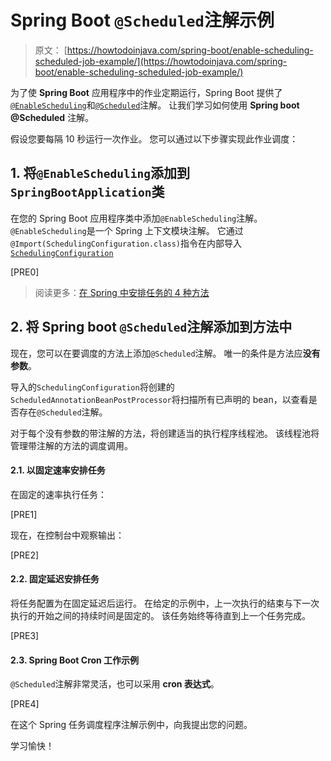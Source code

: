 # Spring Boot `@Scheduled`注解示例

> 原文： [https://howtodoinjava.com/spring-boot/enable-scheduling-scheduled-job-example/](https://howtodoinjava.com/spring-boot/enable-scheduling-scheduled-job-example/)

为了使 **Spring Boot** 应用程序中的作业定期运行，Spring Boot 提供了[`@EnableScheduling`](https://docs.spring.io/spring/docs/current/javadoc-api/org/springframework/scheduling/annotation/EnableScheduling.html)和[`@Scheduled`](https://docs.spring.io/spring/docs/current/javadoc-api/org/springframework/scheduling/annotation/Scheduled.html)注解。 让我们学习如何使用 **Spring boot @Scheduled** 注解。

假设您要每隔 10 秒运行一次作业。 您可以通过以下步骤实现此作业调度：

## 1\. 将`@EnableScheduling`添加到`SpringBootApplication`类

在您的 Spring Boot 应用程序类中添加`@EnableScheduling`注解。 `@EnableScheduling`是一个 Spring 上下文模块注解。 它通过`@Import(SchedulingConfiguration.class)`指令在内部导入[`SchedulingConfiguration`](https://docs.spring.io/spring/docs/current/javadoc-api/org/springframework/scheduling/annotation/SchedulingConfiguration.html)

[PRE0]

> 阅读更多：[在 Spring 中安排任务的 4 种方法](https://howtodoinjava.com/spring-core/4-ways-to-schedule-tasks-in-spring-3-scheduled-example/)

## 2\. 将 Spring boot `@Scheduled`注解添加到方法中

现在，您可以在要调度的方法上添加`@Scheduled`注解。 唯一的条件是方法应**没有参数**。

导入的`SchedulingConfiguration`将创建的`ScheduledAnnotationBeanPostProcessor`将扫描所有已声明的 bean，以查看是否存在`@Scheduled`注解。

对于每个没有参数的带注解的方法，将创建适当的执行程序线程池。 该线程池将管理带注解的方法的调度调用。

#### 2.1. 以固定速率安排任务

在固定的速率执行任务：

[PRE1]

现在，在控制台中观察输出：

[PRE2]

#### 2.2. 固定延迟安排任务

将任务配置为在固定延迟后运行。 在给定的示例中，上一次执行的结束与下一次执行的开始之间的持续时间是固定的。 该任务始终等待直到上一个任务完成。

[PRE3]

#### 2.3. Spring Boot Cron 工作示例

`@Scheduled`注解非常灵活，也可以采用 **cron 表达式**。

[PRE4]

在这个 Spring 任务调度程序注解示例中，向我提出您的问题。

学习愉快！